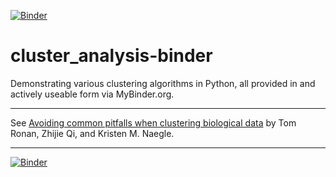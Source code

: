 [![Binder](https://mybinder.org/badge_logo.svg)](https://mybinder.org/v2/gh/fomightez/cluster_analysis-binder/master?filepath=index.ipynb)


# cluster_analysis-binder
Demonstrating various clustering algorithms in Python, all provided in and actively useable form via MyBinder.org.


--------------------------


See [Avoiding common pitfalls when clustering biological data](https://stke.sciencemag.org/content/9/432/re6) by Tom Ronan, Zhijie Qi, and Kristen M. Naegle.


--------------------


[![Binder](https://mybinder.org/badge_logo.svg)](https://mybinder.org/v2/gh/fomightez/cluster_analysis-binder/master?filepath=index.ipynb)